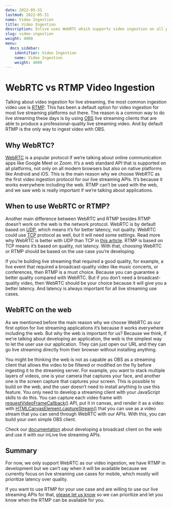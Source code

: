 ```yaml
---
date: 2022-05-31
lastmod: 2022-05-31
name: Video Ingestion
title: Video Ingestion
description: Inlive uses WebRTC which supports video ingestion on all platforms including web, has better latency than RTMP, and can be used to build your own OBS client.
slug: video-ingestion
weight: 4000
menu:
  docs_sidebar:
    identifier: Video Ingestion
    name: Video Ingestion
    weight: 4000
---
```


# WebRTC vs RTMP Video Ingestion
Talking about video ingestion for live streaming, the most common ingestion video use is [RTMP](https://wowza.medium.com/rtmp-streaming-the-real-time-messaging-protocol-explained-3306cfae5474). This has been a default option for video ingestion for most live streaming platforms out there. The reason is a common way to do live streaming these days is by using [OBS](https://obsproject.com/) live streaming clients that are able to produce a professional-quality live streaming video. And by default RTMP is the only way to ingest video with OBS.

## Why WebRTC?
[WebRTC](https://developer.mozilla.org/en-US/docs/Web/API/WebRTC_API) is a popular protocol if we’re talking about online communication apps like Google Meet or Zoom. It’s a web standard API that is supported on all platforms, not only on all modern browsers but also on native platforms like Android and iOS. This is the main reason why we choose WebRTC as the first video ingestion protocol for our live streaming APIs. It’s because it works everywhere including the web. RTMP can’t be used with the web, and we saw web is really important if we’re talking about applications.

## When to use WebRTC or RTMP?
Another main difference between WebRTC and RTMP besides RTMP doesn’t work on the web is the network protocol. WebRTC is by default based on [UDP](https://www.cloudflare.com/learning/ddos/glossary/user-datagram-protocol-udp/), which means it’s for better latency, not quality. WebRTC could use [TCP](https://www.cloudflare.com/learning/ddos/glossary/tcp-ip/) protocol as well, but it will need some settings. Read more why WebRTC is better with UDP than TCP in [this article](https://bloggeek.me/why-you-should-prefer-udp-over-tcp-for-your-webrtc-sessions/). RTMP is based on TCP means it’s based on quality, not latency. With that, choosing WebRTC or RTMP should be based on the use case you’re developing. 

If you’re building live streaming that required a good quality, for example, a live event that required a broadcast-quality video like music concerts, or conferences, then RTMP is a must choice. Because you can guarantee a better quality compared with WebRTC. But if you don’t need a broadcast-quality video, then WebRTC should be your choice because it will give you a better latency. And latency is always important for all live streaming use cases.

## WebRTC on the web
As we mentioned before the main reason why we choose WebRTC as our first option for live streaming applications it’s because it works everywhere including the web. But why the web is important for us? Because we think, if we’re talking about developing an application, the web is the simplest way to let the user use our application. They can just open our URL and they can go live streaming directly from their browser without installing anything.

You might be thinking the web is not as capable as OBS as a streaming client that allows the video to be filtered or modified on the fly before ingesting it to the streaming server. For example, you want to stack multiple layers of videos, one is your camera that captures your face, and another one is the screen capture that captures your screen. This is possible to build on the web, and the user doesn’t need to install anything to use this feature. You only need to develop a streaming client with your JavaScript skills to do this. You can capture each video frame with [requestVideoFrameCallback()](https://web.dev/requestvideoframecallback-rvfc/) API, put it in canvas, and render it as a video with [HTMLCanvasElement.captureStream()](https://developer.mozilla.org/en-US/docs/Web/API/HTMLCanvasElement/captureStream) that you can use as a video stream that you can send through WebRTC with our APIs. With this, you can build your own simple OBS client.

Check our [documentation](/docs/tutorial/tutorial-app-with-webrtc/) about developing a broadcast client on the web and use it with our inLive live streaming APIs.

## Summary
For now, we only support WebRTC as our video ingestion, we have RTMP in development but we can’t say when it will be available because we currently focus on live streaming use cases for mobile, which mostly will prioritize latency over quality.

If you want to use RTMP for your use case and are willing to use our live streaming APIs for that, [please let us know](mailto:sales@inlive.app) so we can prioritize and let you know when the RTMP can be available for you.

